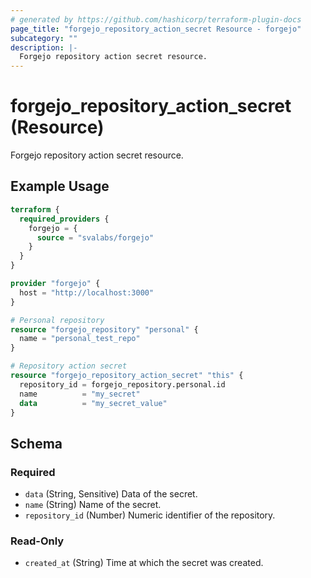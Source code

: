 ```yaml
---
# generated by https://github.com/hashicorp/terraform-plugin-docs
page_title: "forgejo_repository_action_secret Resource - forgejo"
subcategory: ""
description: |-
  Forgejo repository action secret resource.
---
```


# forgejo_repository_action_secret (Resource)

Forgejo repository action secret resource.

## Example Usage

```terraform
terraform {
  required_providers {
    forgejo = {
      source = "svalabs/forgejo"
    }
  }
}

provider "forgejo" {
  host = "http://localhost:3000"
}

# Personal repository
resource "forgejo_repository" "personal" {
  name = "personal_test_repo"
}

# Repository action secret
resource "forgejo_repository_action_secret" "this" {
  repository_id = forgejo_repository.personal.id
  name          = "my_secret"
  data          = "my_secret_value"
}
```

<!-- schema generated by tfplugindocs -->
## Schema

### Required

- `data` (String, Sensitive) Data of the secret.
- `name` (String) Name of the secret.
- `repository_id` (Number) Numeric identifier of the repository.

### Read-Only

- `created_at` (String) Time at which the secret was created.
